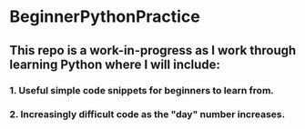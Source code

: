 # BeginnerPythonPractice

## This repo is a work-in-progress as I work through learning Python where I will include:
  ### 1. Useful simple code snippets for beginners to learn from.
  ### 2. Increasingly difficult code as the "day" number increases.
